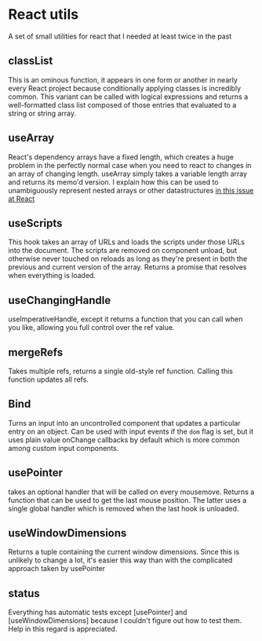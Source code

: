 # React utils

A set of small utilities for react that I needed at least
twice in the past

## classList

This is an ominous function, it appears in one form or another in nearly 
every React project because conditionally applying classes is incredibly
common. This variant can be called with logical expressions and returns a
well-formatted class list composed of those entries that evaluated to a
string or string array.

## useArray

React's dependency arrays have a fixed length, which creates a huge
problem in the perfectly normal case when you need to react to changes in
an array of changing length. useArray simply takes a variable length
array and returns its memo'd version. I explain how this can be used to
unambiguously represent nested arrays or other datastructures
[in this issue at React](https://github.com/facebook/react/issues/18229#issuecomment-781478424)

## useScripts

This hook takes an array of URLs and loads the scripts under those URLs
into the document. The scripts are removed on component unload, but
otherwise never touched on reloads as long as they're present in both
the previous and current version of the array. Returns a promise that
resolves when everything is loaded.

## useChangingHandle

useImperativeHandle, except it returns a function that you can call when
you like, allowing you full control over the ref value.

## mergeRefs

Takes multiple refs, returns a single old-style ref function. Calling this
function updates all refs.

## Bind

Turns an input into an uncontrolled component that updates a particular
entry on an object. Can be used with input events if the `dom` flag is
set, but it uses plain value onChange callbacks by default which is more
common among custom input components.

## usePointer

takes an optional handler that will be called on every mousemove. Returns
a function that can be used to get the last mouse position. The latter
uses a single global handler which is removed when the last hook is
unloaded.

## useWindowDimensions

Returns a tuple containing the current window dimensions. Since this is
unlikely to change a lot, it's easier this way than with the complicated
approach taken by usePointer

## status

Everything has automatic tests except [usePointer] and
[useWindowDimensions] because I couldn't figure out how to test them.
Help in this regard is appreciated.